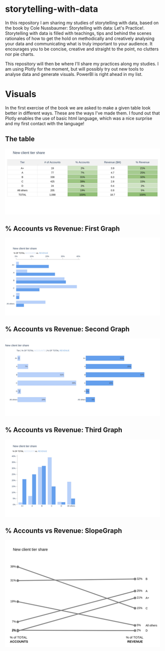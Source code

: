 # storytelling-with-data
In this repository I am sharing my studies of storytelling with data, based on the book by Cole Nussbaumer: Storytelling with data: Let's Practice!.
Storytelling with data is filled with teachings, tips and behind the scenes rationales of how to get the hold on methodically and creatively analysing your data and communicating what is truly important to your audience. It encourages you to be concise, creative and straight to the point, no clutters nor pie charts. 

This repository will then be where I'll share my practices along my studies. I am using Plotly for the moment, but will possibly try out new tools to analyse data and generate visuals. PowerBI is right ahead in my list.  

# Visuals

In the first exercise of the book we are asked to make a given table look better in different ways. These are the ways I've made them. I found out that Plotly enables the use of basic html language, which was a nice surprise and my first contact with the language!

## The table
![% Table](colored_table(3).jpeg)
## % Accounts vs Revenue: First Graph
![% Accounts vs Revenue: First Graph](stacked_bar_chart(1).jpeg)
## % Accounts vs Revenue: Second Graph
![% Accounts vs Revenue: Second Graph](side_bar_chart.jpeg)
## % Accounts vs Revenue: Third Graph
![% Accounts vs Revenue: Third Graph](horizontal_stacked_bar_chart.jpeg)
## % Accounts vs Revenue: SlopeGraph
![% Accounts vs Revenue: Slopegraph](slopegraph(3).jpeg)

